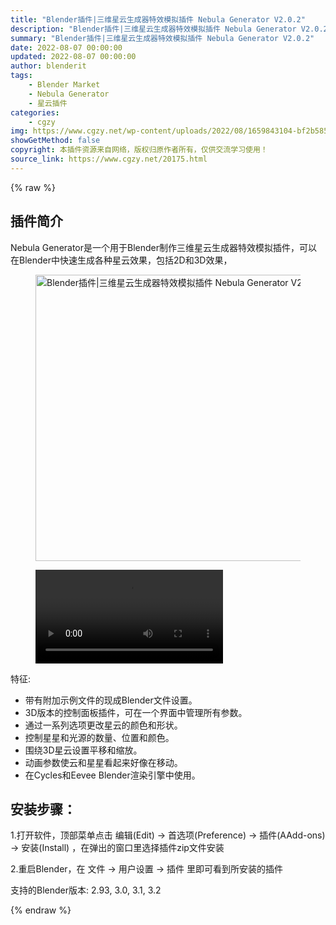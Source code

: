 ```yaml
---
title: "Blender插件|三维星云生成器特效模拟插件 Nebula Generator V2.0.2"
description: "Blender插件|三维星云生成器特效模拟插件 Nebula Generator V2.0.2"
summary: "Blender插件|三维星云生成器特效模拟插件 Nebula Generator V2.0.2"
date: 2022-08-07 00:00:00
updated: 2022-08-07 00:00:00
author: blenderit
tags: 
    - Blender Market
    - Nebula Generator
    - 星云插件
categories:
    - cgzy
img: https://www.cgzy.net/wp-content/uploads/2022/08/1659843104-bf2b585aaeb7a04.jpg
showGetMethod: false
copyright: 本插件资源来自网络，版权归原作者所有，仅供交流学习使用！
source_link: https://www.cgzy.net/20175.html
---
```


{% raw %}
<div class="wp-block-pandastudio-title"><div class="title_style_01"><h2 id="h2-0">插件简介</h2></div></div><p class="is-style-text-indent-2em">Nebula Generator是一个用于Blender制作三维星云生成器特效模拟插件，可以在Blender中快速生成各种星云效果，包括2D和3D效果，</p><div class="wp-block-image is-style-border-round-and-with-shadow"><figure class="aligncenter size-full"><img fetchpriority="high" decoding="async" width="512" height="458" src="https://www.cgzy.net/wp-content/uploads/2022/08/1659843104-bf2b585aaeb7a04.jpg" class="wp-image-20176" title="Blender插件|三维星云生成器特效模拟插件 Nebula Generator V2.0.2" alt="Blender插件|三维星云生成器特效模拟插件 Nebula Generator V2.0.2"></figure></div><figure class="wp-block-video aligncenter"><video controls src="https://cloud.video.taobao.com/play/u/717183932/p/1/e/6/t/1/371595861719.mp4"></video></figure><div class="wp-block-pandastudio-title"><div class="title_style_01"><p>特征:</p></div></div><ul><li>带有附加示例文件的现成Blender文件设置。</li><li>3D版本的控制面板插件，可在一个界面中管理所有参数。</li><li>通过一系列选项更改星云的颜色和形状。</li><li>控制星星和光源的数量、位置和颜色。</li><li>围绕3D星云设置平移和缩放。</li><li>动画参数使云和星星看起来好像在移动。</li><li>在Cycles和Eevee Blender渲染引擎中使用。</li></ul><div class="wp-block-pandastudio-title"><div class="title_style_01"><h2 id="h2-1">安装步骤：</h2></div></div><p>1.打开软件，顶部菜单点击 编辑(Edit) → 首选项(Preference) → 插件(AAdd-ons) → 安装(Install) ，在弹出的窗口里选择插件zip文件安装</p><p>2.重启Blender，在 文件 → 用户设置 → 插件 里即可看到所安装的插件</p><div class="wp-block-pandastudio-tips"><div class="tip success "><p>支持的Blender版本: 2.93, 3.0, 3.1, 3.2</p>
</div></div>
<div style="display: none">cgzy</div>
{% endraw %}